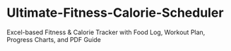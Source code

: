 # Ultimate-Fitness-Calorie-Scheduler
Excel-based Fitness &amp; Calorie Tracker with Food Log, Workout Plan, Progress Charts, and PDF Guide
